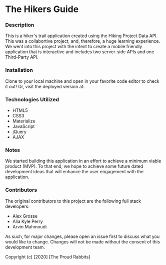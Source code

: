 # The Hikers Guide

### Description
This is a hiker's trail application created using the Hiking Project Data API. This was a collabortive project, and, therefore, a huge learning experience. We went into this project with the intent to create a mobile friendly application that is interactive and includes two server-side APIs and one Third-Party API.  

### Installation
Clone to your local machine and open in your favorite code editor to check it out! Or, visit the deployed version at: 

### Technologies Utilized
* HTML5
* CSS3
* Materialize
* JavaScript
* jQuery
* AJAX

### Notes
We started building this application in an effort to achieve a minimum viable product (MVP). To that end, we hope to achieve some future dated development ideas that will enhance the user engagement with the application.

### Contributors

The original contributors to this project are the following full stack developers:

- Alex Grosse
- Alia Kyle Perry
- Arvin Mahmoudi

As such, for major changes, please open an issue first to discuss what you would like to change. Changes will not be made without the consent of this development team.

Copyright (c) [2020] [The Proud Rabbits]
